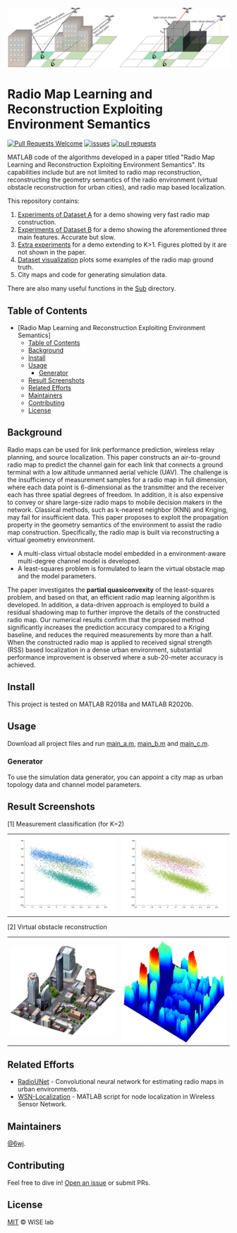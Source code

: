 ![freeCodeCamp.org Social Banner](figures/title.png)

# Radio Map Learning and Reconstruction Exploiting Environment Semantics

[![Pull Requests Welcome](https://img.shields.io/badge/PRs-welcome-brightgreen.svg?style=flat)](http://makeapullrequest.com)
[![issues](https://img.shields.io/github/issues-raw/6wj/radiomap-uav)](https://github.com/6wj/radiomap-uav)
[![pull requests](https://img.shields.io/github/issues-pr-raw/6wj/radiomap-uav)](https://github.com/6wj/radiomap-uav)

MATLAB code of the algorithms developed in a paper titled "Radio Map Learning and Reconstruction Exploiting Environment Semantics". Its capabilities include but are not limited to radio map reconstruction, reconstructing the geometry semantics of the radio environment (virtual obstacle reconstruction for urban cities), and radio map based localization.

This repository contains:

1. [Experiments of Dataset A](main_a.m) for a demo showing very fast radio map construction.
2. [Experiments of Dataset B](main_b.m) for a demo showing the aforementioned three main features. Accurate but slow.
3. [Extra experiments](main_c.m) for a demo extending to K>1. Figures plotted by it are not shown in the paper.
4. [Dataset visualization](dataset_visualization.m) plots some examples of the radio map ground truth.
5. City maps and code for generating simulation data.

There are also many useful functions in the [Sub](Sub) directory.


## Table of Contents

- [Radio Map Learning and Reconstruction Exploiting Environment Semantics]
	- [Table of Contents](#table-of-contents)
	- [Background](#background)
	- [Install](#install)
	- [Usage](#usage)
		- [Generator](#generator)
	- [Result Screenshots](#result-screenshots)
	- [Related Efforts](#related-efforts)
	- [Maintainers](#maintainers)
	- [Contributing](#contributing)
	- [License](#license)

## Background

Radio maps can be used for link performance prediction, wireless relay planning, and source localization. This paper constructs an air-to-ground radio map to predict the channel gain for each link that connects a ground terminal with a low altitude unmanned aerial vehicle (UAV). The challenge is the insufficiency of measurement samples for a radio map in full dimension, where each data point is 6-dimensional as the transmitter and the receiver each has three spatial degrees of freedom. In addition, it is also expensive to convey or share large-size radio maps to mobile
decision makers in the network. Classical methods, such as k-nearest neighbor (KNN) and Kriging, may fail for insufficient data. This paper proposes to exploit the propagation property in the geometry semantics of the environment to assist the radio map construction. Specifically, the radio map is built via reconstructing a virtual geometry environment.

- A multi-class virtual obstacle model embedded in a environment-aware multi-degree channel model is developed. 
- A least-squares problem is formulated to learn the virtual obstacle map and the model parameters. 

The paper investigates the **partial quasiconvexity** of the least-squares problem, and based on that, an efficient radio map learning algorithm is developed. In addition, a data-driven approach is employed to build a residual shadowing map to further improve the details of the constructed radio map. Our numerical results confirm that the proposed method significantly increases the prediction accuracy compared to a Kriging baseline, and reduces the required measurements by more than a half. When the constructed radio map is applied to received signal strength (RSS) based localization in a dense urban environment, substantial performance improvement is observed where a sub-20-meter accuracy is achieved.

## Install

This project is tested on MATLAB R2018a and MATLAB R2020b.

## Usage

Download all project files and run [main_a.m](main_a.m), [main_b.m](main_b.m) and [main_c.m](main_c.m).

### Generator

To use the simulation data generator, you can appoint a city map as urban topology data and channel model parameters.

## Result Screenshots

[1] Measurement classification (for K=2) <br/>

| | |
| ------------- |:-------------:| 
|![image1](figures/3class.png)| ![image2](figures/3class_.png) |

[2] Virtual obstacle reconstruction <br/>

| | |
| ------------- |:-------------:| 
|![image1](figures/realcity.png)| ![image2](figures/virobs.png) |

## Related Efforts

- [RadioUNet](https://github.com/RonLevie/RadioUNet) - Convolutional neural network for estimating radio maps in urban environments.
- [WSN-Localization](https://github.com/kritiksoman/WSN-Localization) - MATLAB script for node localization in Wireless Sensor Network.

## Maintainers

[@6wj](https://github.com/6wj).

## Contributing

Feel free to dive in! [Open an issue](https://github.com/6wj/radiomap-uav/issues/new) or submit PRs.

## License

[MIT](LICENSE) © WISE lab
